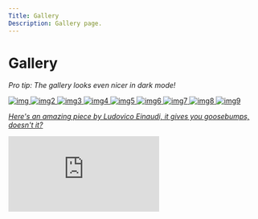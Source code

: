 ```yaml
---
Title: Gallery
Description: Gallery page.
---
```


Gallery
==========================

<!-- Photos from https://unsplash.com/s/photos/forest -->

_Pro tip: The gallery looks even nicer in dark mode!_

<div class="gallery-grid">
    <a href="image/gallery/img1.jpg">
    <picture class="gallery-container">
        <source media="(min-width: 1350px)" srcset="image/gallery/img1.jpg?w=400&h=450&crop-to-fit&area=25,0,0,0">
        <source media="(min-width: 1050px)" srcset="image/gallery/img1.jpg?w=300&h=350&crop-to-fit&area=25,0,0,0">
        <source media="(min-width: 771px)" srcset="image/gallery/img1.jpg?w=200&h=250&crop-to-fit&area=25,0,0,0">
        <img src="image/gallery/img1.jpg?w=400&h=450&crop-to-fit&area=25,0,0,0" class="gallery-img" alt="img">
    </picture>
    </a>
    <a href="image/gallery/img2.jpg">
    <picture class="gallery-container">
        <source media="(min-width: 1350px)" srcset="image/gallery/img2.jpg?w=400&h=450&crop-to-fit&area=20,0,5,0">
        <source media="(min-width: 1050px)" srcset="image/gallery/img2.jpg?w=300&h=350&crop-to-fit&area=20,0,5,0">
        <source media="(min-width: 771px)" srcset="image/gallery/img2.jpg?w=200&h=250&crop-to-fit&area=20,0,5,0">
       <img src="image/gallery/img2.jpg?w=400&h=450&crop-to-fit&area=25,0,0,0" class="gallery-img" alt="img2">
    </picture>
    </a>
    <a href="image/gallery/img3.jpg">
    <picture class="gallery-container">
        <source media="(min-width: 1350px)" srcset="image/gallery/img3.jpg?w=400&h=450&crop-to-fit">
        <source media="(min-width: 1050px)" srcset="image/gallery/img3.jpg?w=300&h=350&crop-to-fit">
        <source media="(min-width: 771px)" srcset="image/gallery/img3.jpg?w=200&h=250&crop-to-fit">
        <img src="image/gallery/img3.jpg?w=400&h=450&crop-to-fit&area=25,0,0,0" class="gallery-img" alt="img3">
    </picture>
    </a>
    <a href="image/gallery/img4.jpg">
    <picture class="gallery-container">
        <source media="(min-width: 1350px)" srcset="image/gallery/img4.jpg?w=400&h=450&crop-to-fit&area=5,0,20,0">
        <source media="(min-width: 1050px)" srcset="image/gallery/img4.jpg?w=300&h=350&crop-to-fit&area=5,0,20,0">
        <source media="(min-width: 771px)" srcset="image/gallery/img4.jpg?w=200&h=250&crop-to-fit&area=5,0,20,0">
        <img src="image/gallery/img4.jpg?w=400&h=450&crop-to-fit&area=25,0,0,0" class="gallery-img" alt="img4">
    </picture>
    </a>
    <a href="image/gallery/img5.jpg">
    <picture class="gallery-container">
        <source media="(min-width: 1350px)" srcset="image/gallery/img5.jpg?w=400&h=450&crop-to-fit&area=10,0,15,0">
        <source media="(min-width: 1050px)" srcset="image/gallery/img5.jpg?w=300&h=350&crop-to-fit&area=10,0,15,0">
        <source media="(min-width: 771px)" srcset="image/gallery/img5.jpg?w=200&h=250&crop-to-fit&area=10,0,15,0">
        <img src="image/gallery/img5.jpg?w=400&h=450&crop-to-fit&area=25,0,0,0" class="gallery-img" alt="img5">
    </picture>
    </a>
    <a href="image/gallery/img6.jpg">
    <picture class="gallery-container">
        <source media="(min-width: 1350px)" srcset="image/gallery/img6.jpg?w=400&h=450&crop-to-fit&area=0,0,25,0">
        <source media="(min-width: 1050px)" srcset="image/gallery/img6.jpg?w=300&h=350&crop-to-fit&area=0,0,25,0">
        <source media="(min-width: 771px)" srcset="image/gallery/img6.jpg?w=200&h=250&crop-to-fit&area=0,0,25,0">
        <img src="image/gallery/img6.jpg?w=400&h=450&crop-to-fit&area=25,0,0,0" class="gallery-img" alt="img6">
    </picture>
    </a>
    <a href="image/gallery/img7.jpg">
    <picture class="gallery-container">
        <source media="(min-width: 1350px)" srcset="image/gallery/img7.jpg?w=400&h=450&crop-to-fit&area=20,0,5,0">
        <source media="(min-width: 1050px)" srcset="image/gallery/img7.jpg?w=300&h=350&crop-to-fit&area=20,0,5,0">
        <source media="(min-width: 771px)" srcset="image/gallery/img7.jpg?w=200&h=250&crop-to-fit&area=20,0,5,0">
        <img src="image/gallery/img7.jpg?w=400&h=450&crop-to-fit&area=25,0,0,0" class="gallery-img" alt="img7">
    </picture>
    </a>
    <a href="image/gallery/img8.jpg">
    <picture class="gallery-container">
        <source media="(min-width: 1350px)" srcset="image/gallery/img8.jpg?w=400&h=450&crop-to-fit&area=20,0,5,0">
        <source media="(min-width: 1050px)" srcset="image/gallery/img8.jpg?w=300&h=350&crop-to-fit&area=20,0,5,0">
        <source media="(min-width: 771px)" srcset="image/gallery/img8.jpg?w=200&h=250&crop-to-fit&area=20,0,5,0">
        <img src="image/gallery/img8.jpg?w=400&h=450&crop-to-fit&area=25,0,0,0" class="gallery-img" alt="img8">
    </picture>
    </a>
    <a href="image/gallery/img9.jpg">
    <picture class="gallery-container">
        <source media="(min-width: 1350px)" srcset="image/gallery/img9.jpg?w=400&h=450&crop-to-fit&area=20,0,5,0">
        <source media="(min-width: 1050px)" srcset="image/gallery/img9.jpg?w=300&h=350&crop-to-fit&area=20,0,5,0">
        <source media="(min-width: 771px)" srcset="image/gallery/img9.jpg?w=200&h=250&crop-to-fit&area=20,0,5,0">
        <img src="image/gallery/img9.jpg?w=400&h=450&crop-to-fit&area=25,0,0,0" class="gallery-img" alt="img9">
    </picture>
</div>

_Here's an amazing piece by Ludovico Einaudi, it gives you goosebumps, doesn't it?_

<div class="embed-container">
    <iframe src="https://www.youtube.com/embed/caxZFKKcyGU" frameborder="0" title="Ludovico Einaudi - Four dimensions" allowfullscreen></iframe>
</div>


